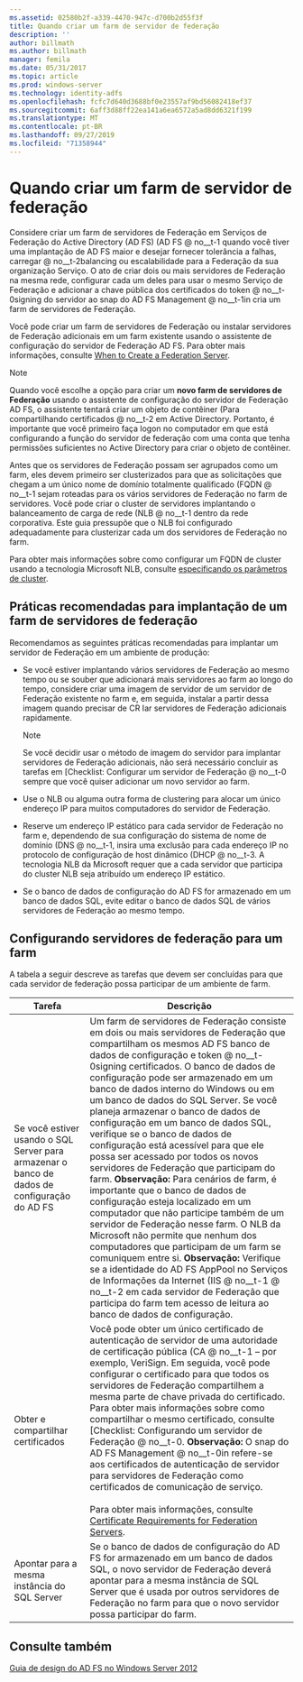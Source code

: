 ```yaml
---
ms.assetid: 02580b2f-a339-4470-947c-d700b2d55f3f
title: Quando criar um farm de servidor de federação
description: ''
author: billmath
ms.author: billmath
manager: femila
ms.date: 05/31/2017
ms.topic: article
ms.prod: windows-server
ms.technology: identity-adfs
ms.openlocfilehash: fcfc7d640d3688bf0e23557af9bd56082418ef37
ms.sourcegitcommit: 6aff3d88ff22ea141a6ea6572a5ad8dd6321f199
ms.translationtype: MT
ms.contentlocale: pt-BR
ms.lasthandoff: 09/27/2019
ms.locfileid: "71358944"
---
```

# <a name="when-to-create-a-federation-server-farm"></a>Quando criar um farm de servidor de federação

Considere criar um farm de servidores de Federação em Serviços de Federação do Active Directory (AD FS) \(AD FS @ no__t-1 quando você tiver uma implantação de AD FS maior e desejar fornecer tolerância a falhas, carregar @ no__t-2balancing ou escalabilidade para a Federação da sua organização Serviço. O ato de criar dois ou mais servidores de Federação na mesma rede, configurar cada um deles para usar o mesmo Serviço de Federação e adicionar a chave pública dos certificados do token @ no__t-0signing do servidor ao snap do AD FS Management @ no__t-1in cria um farm de servidores de Federação.  
  
Você pode criar um farm de servidores de Federação ou instalar servidores de Federação adicionais em um farm existente usando o assistente de configuração do servidor de Federação AD FS. Para obter mais informações, consulte [When to Create a Federation Server](When-to-Create-a-Federation-Server.md).  
  
> [!NOTE]  
> Quando você escolhe a opção para criar um **novo farm de servidores de Federação** usando o assistente de configuração do servidor de Federação AD FS, o assistente tentará criar um objeto de contêiner \(Para compartilhando certificados @ no__t-2 em Active Directory. Portanto, é importante que você primeiro faça logon no computador em que está configurando a função do servidor de federação com uma conta que tenha permissões suficientes no Active Directory para criar o objeto de contêiner.  
  
Antes que os servidores de Federação possam ser agrupados como um farm, eles devem primeiro ser clusterizados para que as solicitações que chegam a um único nome de domínio totalmente qualificado \(FQDN @ no__t-1 sejam roteadas para os vários servidores de Federação no farm de servidores. Você pode criar o cluster de servidores implantando o balanceamento de carga de rede \(NLB @ no__t-1 dentro da rede corporativa. Este guia pressupõe que o NLB foi configurado adequadamente para clusterizar cada um dos servidores de Federação no farm.  
  
Para obter mais informações sobre como configurar um FQDN de cluster usando a tecnologia Microsoft NLB, consulte [especificando os parâmetros de cluster](https://go.microsoft.com/fwlink/?LinkID=74651).  
  
## <a name="best-practices-for-deploying-a-federation-server-farm"></a>Práticas recomendadas para implantação de um farm de servidores de federação  
Recomendamos as seguintes práticas recomendadas para implantar um servidor de Federação em um ambiente de produção:  
  
-   Se você estiver implantando vários servidores de Federação ao mesmo tempo ou se souber que adicionará mais servidores ao farm ao longo do tempo, considere criar uma imagem de servidor de um servidor de Federação existente no farm e, em seguida, instalar a partir dessa imagem quando precisar de CR Iar servidores de Federação adicionais rapidamente.  
  
    > [!NOTE]  
    > Se você decidir usar o método de imagem do servidor para implantar servidores de Federação adicionais, não será necessário concluir as tarefas em [Checklist: Configurar um servidor de Federação @ no__t-0 sempre que você quiser adicionar um novo servidor ao farm.  
  
-   Use o NLB ou alguma outra forma de clustering para alocar um único endereço IP para muitos computadores do servidor de Federação.  
  
-   Reserve um endereço IP estático para cada servidor de Federação no farm e, dependendo de sua configuração do sistema de nome de domínio \(DNS @ no__t-1, insira uma exclusão para cada endereço IP no protocolo de configuração de host dinâmico \(DHCP @ no__t-3. A tecnologia NLB da Microsoft requer que a cada servidor que participa do cluster NLB seja atribuído um endereço IP estático.  
  
-   Se o banco de dados de configuração do AD FS for armazenado em um banco de dados SQL, evite editar o banco de dados SQL de vários servidores de Federação ao mesmo tempo.  
  
## <a name="configuring-federation-servers-for-a-farm"></a>Configurando servidores de federação para um farm  
A tabela a seguir descreve as tarefas que devem ser concluídas para que cada servidor de federação possa participar de um ambiente de farm.  
  
|Tarefa|Descrição|  
|--------|---------------|  
|Se você estiver usando o SQL Server para armazenar o banco de dados de configuração do AD FS|Um farm de servidores de Federação consiste em dois ou mais servidores de Federação que compartilham os mesmos AD FS banco de dados de configuração e token @ no__t-0signing certificados. O banco de dados de configuração pode ser armazenado em um banco de dados interno do Windows ou em um banco de dados do SQL Server. Se você planeja armazenar o banco de dados de configuração em um banco de dados SQL, verifique se o banco de dados de configuração está acessível para que ele possa ser acessado por todos os novos servidores de Federação que participam do farm. **Observação:** Para cenários de farm, é importante que o banco de dados de configuração esteja localizado em um computador que não participe também de um servidor de Federação nesse farm. O NLB da Microsoft não permite que nenhum dos computadores que participam de um farm se comuniquem entre si. **Observação:** Verifique se a identidade do AD FS AppPool no Serviços de Informações da Internet \(IIS @ no__t-1 @ no__t-2 em cada servidor de Federação que participa do farm tem acesso de leitura ao banco de dados de configuração.|  
|Obter e compartilhar certificados|Você pode obter um único certificado de autenticação de servidor de uma autoridade de certificação pública \(CA @ no__t-1 – por exemplo, VeriSign. Em seguida, você pode configurar o certificado para que todos os servidores de Federação compartilhem a mesma parte de chave privada do certificado. Para obter mais informações sobre como compartilhar o mesmo certificado, consulte [Checklist: Configurando um servidor de Federação @ no__t-0. **Observação:** O snap do AD FS Management @ no__t-0in refere-se aos certificados de autenticação de servidor para servidores de Federação como certificados de comunicação de serviço.<br /><br />Para obter mais informações, consulte [Certificate Requirements for Federation Servers](Certificate-Requirements-for-Federation-Servers.md).|  
|Apontar para a mesma instância do SQL Server|Se o banco de dados de configuração do AD FS for armazenado em um banco de dados SQL, o novo servidor de Federação deverá apontar para a mesma instância de SQL Server que é usada por outros servidores de Federação no farm para que o novo servidor possa participar do farm.|  
  
## <a name="see-also"></a>Consulte também
[Guia de design do AD FS no Windows Server 2012](AD-FS-Design-Guide-in-Windows-Server-2012.md)
